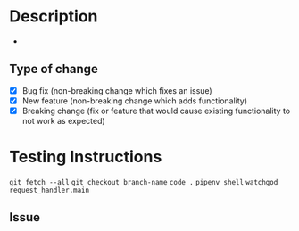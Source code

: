 # Description
-

## Type of change
- [x] Bug fix (non-breaking change which fixes an issue)
- [x] New feature (non-breaking change which adds functionality)
- [x] Breaking change (fix or feature that would cause existing functionality to not work as expected)

# Testing Instructions
```git fetch --all```
```git checkout branch-name```
```code .```
```pipenv shell```
```watchgod request_handler.main```
## Issue #


